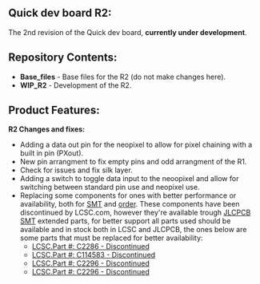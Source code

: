 Quick dev board R2:
-------------------
The 2nd revision of the Quick dev board, **currently under development**.

Repository Contents:
-------------------
* **Base_files** - Base files for the R2 (do not make changes here).
* **WIP_R2** - Development of the R2.

Product Features:
----------------
**R2 Changes and fixes:**
 - Adding a data out pin for the neopixel to allow for pixel chaining with a built in pin (PXout).
 - New pin arrangment to fix empty pins and odd arrangment of the R1.
 - Check for issues and fix silk layer.
 - Adding a switch to toggle data input to the neoopixel and allow for switching between standard pin use and neopixel use.
 - Replacing some components for ones with better performance or availability, both for [SMT](https://jlcpcb.com/parts) and [order](https://lcsc.com/).
These components have been discontinued by LCSC.com, however they're available trough [JLCPCB SMT](https://jlcpcb.com/parts) extended parts, for better support all parts used should be available and in stock both in LCSC and JLCPCB, the ones below are some parts that must be replaced for better availability:
	 - [LCSC.Part #: C2286 - Discontinued](https://lcsc.com/product-detail/Light-Emitting-Diodes-LED_Hubei-KENTO-Elec-KT-0603R_C2286.html)
	 - [LCSC.Part #: C114583 - Discontinued](https://lcsc.com/product-detail/Light-Emitting-Diodes-LED_3535-RGBIntegrated-Light_C114583.html)
	 - [LCSC.Part #: C2296 - Discontinued](https://lcsc.com/product-detail/Light-Emitting-Diodes-LED_Yellow-light-0805-Highlighted_C2296.html)
	 - [LCSC.Part #: C2296 - Discontinued](https://lcsc.com/product-detail/Light-Emitting-Diodes-LED_Yellow-light-0805-Highlighted_C2296.html)
